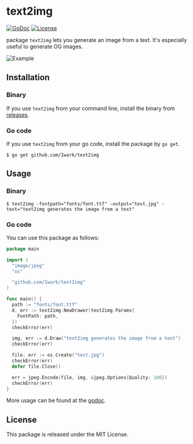 text2img
===
[![GoDoc](https://godoc.org/gopkg.in/Iwark/spreadsheet.v2?status.svg)](https://godoc.org/github.com/Iwark/text2img)
[![License](https://img.shields.io/badge/license-MIT-blue.svg)](LICENSE)

package `text2img` lets you generate an image from a text. It's especially useful to generate OG images.

![Example](https://i.imgur.com/3MjL1Pg.jpg)

## Installation

### Binary

If you use `text2img` from your command line, install the binary from [releases](https://github.com/Iwark/text2img/releases).

### Go code

If you use `text2img` from your go code, install the package by `go get`.

```
$ go get github.com/Iwark/text2img
```

## Usage

### Binary

```
$ text2img -fontpath="fonts/font.ttf" -output="test.jpg" -text="text2img generates the image from a text"
```

### Go code

You can use this package as follows:

```go
package main

import (
  "image/jpeg"
  "os"

  "github.com/Iwark/text2img"
)

func main() {
  path := "fonts/font.ttf"
  d, err := text2img.NewDrawer(text2img.Params{
    FontPath: path,
  })
  checkError(err)

  img, err := d.Draw("text2img generates the image from a text")
  checkError(err)

  file, err := os.Create("test.jpg")
  checkError(err)
  defer file.Close()

  err = jpeg.Encode(file, img, &jpeg.Options{Quality: 100})
  checkError(err)
}
```

More usage can be found at the [godoc](https://godoc.org/github.com/Iwark/text2img).

## License

This package is released under the MIT License.
